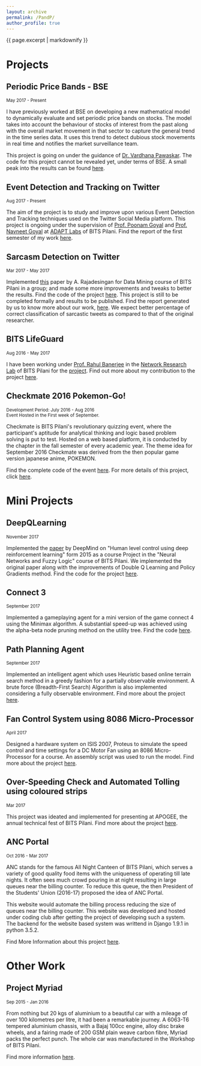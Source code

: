 ```yaml
---
layout: archive
permalink: /PandP/
author_profile: true
---
```


{{ page.excerpt | markdownify }}

# Projects

## Periodic Price Bands - BSE
<small>May 2017 - Present</small>

<p>I have previously worked at BSE on developing a new mathematical model to dynamically evaluate and set periodic price bands on stocks. The model takes into account the behaviour of stocks of interest from the past along with the overall market movement in that sector to capture the general trend in the time series data. It uses this trend to detect dubious stock movements in real time and notifies the market surveillance team.</p>

<p>This project is going on under the guidance of <a href="https://in.linkedin.com/in/vardhana-pawaskar-b40325b6" id = "link">Dr. Vardhana Pawaskar</a>. The code for this project cannot be revealed yet, under terms of BSE. A small peak into the results can be found <a href="/images/FGHYearly.png" id = "link">here</a>.</p>

## Event Detection and Tracking on Twitter
<small>Aug 2017 - Present</small>

<p>The aim of the project is to study and improve upon various Event Detection and Tracking techniques used on the Twitter Social Media platform. This project is ongoing under the supervision of <a href="http://universe.bits-pilani.ac.in/pilani/poonam/profile" id = "link">Prof. Poonam Goyal</a> and <a href="http://universe.bits-pilani.ac.in/pilani/goel/profile" id = "link">Prof. Navneet Goyal</a> at <a href="http://universe.bits-pilani.ac.in/pilani/computerscience/AdvancedDataAnalyticsParallelTechnologiesLaboratory" id = "link">ADAPT Labs</a> of BITS Pilani. Find the report of the first semester of my work <a href="/adapt_lab_compre_report_1.pdf" id = "link">here</a>.</p>

## Sarcasm Detection on Twitter
<small>Mar 2017 - May 2017</small>

<p>Implemented <a href="https://pdfs.semanticscholar.org/67b5/9db00c29152d8e738f693f153e1ab9b43466.pdf" id = "link">this</a> paper by A. Rajadesingan for Data Mining course of BITS Pilani in a group; and made some more improvements and tweaks to better the results. Find the code of the project <a href="https://github.com/jbnerd/Sarcasm_Detection_Twitter" id = "link">here</a>. This project is still to be completed formally and results to be published. Find the report generated by us to know more about our work, <a href="/sarcasm_detection_report.pdf" id = "link">here</a>. We expect better percentage of correct classification of sarcastic tweets as compared to that of the original researcher.</p>


## BITS LifeGuard
<small>Aug 2016 - May 2017</small>

<p>I have been working under <a href="http://www.bits-pilani.ac.in/pilani/rahulbanerjee/profile" id = "link">Prof. Rahul Banerjee</a> in the <a href="http://www.bits-pilani.ac.in/pilani/computerscience/WearablePervasiveNetworkingLaboratory" id = "link">Network Research Lab</a> of BITS Pilani for the <a href="http://www.bits-pilani.ac.in/pilani/ProjectBITSLifeGuard/Home" id = "link">project</a>. Find out more about my contribution to the project <a href="/projects/BITS_LifeGuard/" id = "link">here</a>.</p>


## Checkmate 2016 Pokemon-Go!
<small>Development Period: July 2016 - Aug 2016 </small><br>
<small>Event Hosted in the First week of September.</small>

<p>Checkmate is BITS Pilani's revolutionary quizzing event, where the participant's aptitude for analytical thinking and logic based problem solving is put to test. Hosted on a web based platform, it is conducted by the chapter in the fall semester of every academic year. The theme idea for September 2016 Checkmate was derived from the then popular game version japanese anime, POKEMON.</p>

<p>Find the complete code of the event <a href="https://github.com/jbnerd/Pokemon-Checkmate-2016" id = "link">here</a>. For more details of this project, click <a href="/Projects/Checkmate_2016_pokemon_go/" id = "link">here</a>.</p>


# Mini Projects

## DeepQLearning
<small>November 2017</small>

<p>Implemented the <a href="/MnihEtAlHassibis15NatureControlDeepRL.pdf" id = "link">paper</a> by DeepMind on "Human level control using deep reinforcement learning" form 2015 as a course Project in the "Neural Networks and Fuzzy Logic" course of BITS Pilani. We implemented the original paper along with the improvements of Double Q Learning and Policy Gradients method. Find the code for the project <a href="https://github.com/jbnerd/DeepQLearning" id = "link">here</a>.</p>

## Connect 3
<small>September 2017</small>

<p>Implemented a gameplaying agent for a mini version of the game connect 4 using the Minimax algorithm. A substantial speed-up was achieved using the alpha-beta node pruning method on the utility tree. Find the code <a href="https://github.com/jbnerd/connect_3" id = "link">here</a>.</p>

## Path Planning Agent
<small>September 2017</small>

<p>Implemented an intelligent agent which uses Heuristic based online terrain search method in a greedy fashion for a partially observable environment. A brute force (Breadth-First Search) Algorithm is also implemented considering a fully observable environment. Find more about the project <a href="https://github.com/jbnerd/Path_Planning_Agent" id = "link">here</a>.</p>

## Fan Control System using 8086 Micro-Processor
<small>April 2017</small>

<p>Designed a hardware system on ISIS 2007, Proteus to simulate the speed control and time settings for a DC Motor Fan using an 8086 Micro-Processor for a course. An assembly script was used to run the model. Find more about the project <a href="https://github.com/jbnerd/Fan_Control_System_8086_Micro-Processor" id = "link">here</a>.</p>

## Over-Speeding Check and Automated Tolling using coloured strips
<small>Mar 2017</small>

<p>This project was ideated and implemented for presenting at APOGEE, the annual technical fest of BITS Pilani. Find more about the project <a href="https://github.com/jbnerd/ApogeeProject2017" id = "link">here</a>.</p>

## ANC Portal
<small>Oct 2016 - Mar 2017</small>

<p>ANC stands for the famous All Night Canteen of BITS Pilani, which serves a variety of good quality food items with the uniqueness of operating till late nights. It often sees much crowd pouring in at night resulting in large queues near the billing counter. To reduce this queue, the then President of the Students' Union (2016-17) proposed the idea of ANC Portal.</p>

<p>This website would automate the billing process reducing the size of queues near the billing counter. This website was developed and hosted under coding club after getting the project of developing such a system. The backend for the website based system was writtend in Django 1.9.1 in python 3.5.2.</p>

<p>Find More Information about this project <a href="/Projects/ANCPortal/" id = "link">here</a>.</p>

# Other Work

## Project Myriad
<small>Sep 2015 - Jan 2016</small>

<p>From nothing but 20 kgs of aluminium to a beautiful car with a mileage of over 100 kilometres per litre, it had been a remarkable journey. A 6063-T6 tempered aluminium chassis, with a Bajaj 100cc engine, alloy disc brake wheels, and a fairing made of 200 GSM plain weave carbon fibre, Myriad packs the perfect punch. The whole car was manufactured in the Workshop of BITS Pilani.</p>

<p>Find more information <a href="/Projects/Myriad/" id = "link">here</a>.</p>

